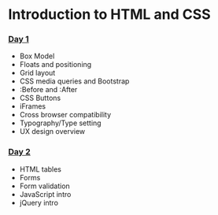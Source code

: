 # Introduction to HTML and CSS

### [Day 1](./day_1/README.md)

- Box Model
- Floats and positioning
- Grid layout
- CSS media queries and Bootstrap
- :Before and :After
- CSS Buttons
- iFrames
- Cross browser compatibility
- Typography/Type setting
- UX design overview

### [Day 2](./day_2/README.md)

- HTML tables
- Forms
- Form validation
- JavaScript intro
- jQuery intro

